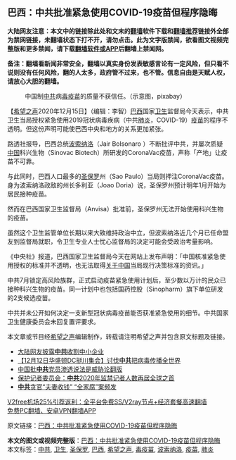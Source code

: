  <h2>巴西：中共批准紧急使用COVID-19疫苗但程序隐晦</h2> <p class="notice"><b>大陆网友注意：本文中的链接除此处和文末的<a href="https://github.com/bannedbook/fanqiang" >翻墙</a>软件下载和<a href="https://github.com/killgcd/justmysocks/blob/master/README.md">翻墙推荐</a>链接外全部为禁网链接，未翻墙状态下打不开，请勿点击。此为文字版禁闻，欲看图文视频完整版和更多禁闻，请下载<a href="https://github.com/bannedbook/fanqiang">翻墙软件或APP</a>后翻墙上禁闻网。</p><p>备注：翻墙看新闻非常安全，翻墙以真实身份发表敏感言论有一定风险，但只看不说则没有任何风险，翻的人太多，政府管不过来，也不管。信息自由是天赋人权，请放心大胆的翻墙。</b></p>  <div class="entry"> <figure><figcaption>中国制<a href="https://www.bannedbook.org/bnews/tag/%e4%b8%ad%e5%85%b1/" class="st_tag internal_tag" rel="tag" title="标签 中共 下的日志">中共</a>病<a href="https://www.bannedbook.org/bnews/tag/%e6%af%92%e7%96%ab%e8%8b%97/" class="st_tag internal_tag" rel="tag" title="标签 毒疫苗 下的日志">毒疫苗</a>的质量不获信任。（示意图，pixabay）</figcaption></figure> <p>【<span class='wp_keywordlink_affiliate'><a href="https://www.soundofhope.org" title="希望之声" target="_blank">希望之声</a></span>2020年12月15日】（编辑：李智）<a href="https://www.bannedbook.org/bnews/tag/%e5%b7%b4%e8%a5%bf/" class="st_tag internal_tag" rel="tag" title="标签 巴西 下的日志">巴西</a>国家<a href="https://www.bannedbook.org/bnews/tag/%E5%8D%AB%E7%94%9F/" class="st_tag internal_tag" rel="tag" title="标签 卫生 下的日志">卫生</a>监督局今天表示，中共卫生当局授权紧急使用2019冠状病毒疾病（中共<a href="https://www.bannedbook.org/bnews/tag/%e8%82%ba%e7%82%8e/" class="st_tag internal_tag" rel="tag" title="标签 肺炎 下的日志">肺炎</a>，COVID-19）<a href="https://www.bannedbook.org/bnews/tag/%e7%96%ab%e8%8b%97/" class="st_tag internal_tag" rel="tag" title="标签 疫苗 下的日志">疫苗</a>的程序不透明。但这份声明可能使巴西中央和地方的关系更加紧张。</p> <p>路透社报导，巴西总统<a href="https://www.bannedbook.org/bnews/tag/%E6%B3%A2%E7%B4%A2%E7%BA%B3%E6%B4%9B/" class="st_tag internal_tag" rel="tag" title="标签 波索纳洛 下的日志">波索纳洛</a>（Jair Bolsonaro ）不断批评中共，并屡次质疑<span class='wp_keywordlink_affiliate'><a href="https://www.bannedbook.org/" title="中国" target="_blank">中国</a></span>科兴生物（Sinovac Biotech）所研发的CoronaVac疫苗，声称「产地」让疫苗不可靠。</p> <p>与此同时，巴西人口最多的<a href="https://www.bannedbook.org/bnews/tag/%E5%9C%A3%E4%BF%9D%E7%BD%97/" class="st_tag internal_tag" rel="tag" title="标签 圣保罗 下的日志">圣保罗</a>州（Sao Paulo）当局则押注CoronaVac疫苗。身为波索纳洛政敌的州长多利亚（Joao Doria）说，圣保罗州预计明年1月开始为居民接种疫苗。</p>  <p>然而在巴西国家卫生监督局（Anvisa）批准前，圣保罗州无法开始使用科兴生物的疫苗。</p> <p>虽然这个卫生监管单位长期以来大致维持政治中立，但波索纳洛近几个月已任命盟友到监督局就职，令卫生专业人士忧心监督局的决定可能会受政治考量影响。</p> <p>《中央社》报道，巴西国家卫生监督局今天在网站上发布声明：「中国核准紧急使用授权的标准并不透明，也无法取得<span class='wp_keywordlink'><a href="https://www.bannedbook.org/forum2/topic19.html" title="关于中国的一百个常识" target="_blank">关于中国</a></span>当局现行决策标准的资讯。」</p>  <p>中共7月锁定高风险族群，正式启动疫苗紧急使用计划后，至少数以万计的民众已接种科兴生物的疫苗。同一计划中也包括国药控股（Sinopharm）旗下单位研发的2支候选疫苗。</p> <p>中共并未公开如何决定一支新型冠状病毒疫苗能否获准紧急使用的细节。中共国家卫生健康委员会未回复置评要求。</p> <p>本文章或节目经<a href="https://www.bannedbook.org/bnews/tag/%e5%b8%8c%e6%9c%9b%e4%b9%8b%e5%a3%b0/" class="st_tag internal_tag" rel="tag" title="标签 希望之声 下的日志">希望之声</a>编辑制作，转载请注明希望之声并包含原文标题及链接。</p>  <ul class='op-related-articles' title='相关阅读'> <li><a href='https://www.bannedbook.org/bnews/bannedvideo/20201215/1448269.html' target='_blank'>大陆网友披露<b>中共</b>收割中小企业</a></li> <li><a href='https://www.bannedbook.org/bnews/bannedvideo/20201215/1448261.html' target='_blank'>【12月12日华盛顿DC挺川集会】讨伐<b>中共</b>把病毒传播全世界</a></li> <li><a href='https://www.bannedbook.org/bnews/baitai/20201215/1448246.html' target='_blank'>中国批<b>中共</b>党员渗透说法是威胁论翻版</a></li> <li><a href='https://www.bannedbook.org/bnews/comments/20201215/1448235.html' target='_blank'>保护记者委员会：<b>中共</b>2020年监禁记者人数再居全球之首</a></li> <li><a href='https://www.bannedbook.org/bnews/cbnews/20201215/1448233.html' target='_blank'><b>中共</b>贪官“夫妻收钱” “全家腐”案频发</a></li> </ul> <p class="texttj"> <a href="https://www.bannedbook.org/forum23/topic22702.html" target="_blank">V2free机场25%引荐返利：全平台免费SS/V2ray节点+经济套餐高速翻墙</a><br/> <a href="https://github.com/bannedbook/fanqiang/wiki/%E7%A6%81%E9%97%BB%E7%BD%91%E5%AE%89%E5%8D%93%E7%BF%BB%E5%A2%99%E6%96%B0%E9%97%BBAPP" target="_blank">免费PC翻墙、安卓VPN翻墙APP</a></p><p>原文链接：<a class="src_link"  href="https://www.soundofhope.org/post/453802" target="_blank">巴西：中共批准紧急使用COVID-19疫苗但程序隐晦</a></p><a name='sharetosocial'></a>       <div><b>本文的图文或视频完整版</b>：<a href='https://www.bannedbook.org/bnews/comments/20201215/1448271.html'>巴西：中共批准紧急使用COVID-19疫苗但程序隐晦</a></div>  </div><!--END ENTRY--> <div class="postfooter"> <div>本文标签：<a href="https://www.bannedbook.org/bnews/tag/%e4%b8%ad%e5%85%b1/" rel="tag">中共</a>, <a href="https://www.bannedbook.org/bnews/tag/%E5%8D%AB%E7%94%9F/" rel="tag">卫生</a>, <a href="https://www.bannedbook.org/bnews/tag/%E5%9C%A3%E4%BF%9D%E7%BD%97/" rel="tag">圣保罗</a>, <a href="https://www.bannedbook.org/bnews/tag/%e5%b7%b4%e8%a5%bf/" rel="tag">巴西</a>, <a href="https://www.bannedbook.org/bnews/tag/%e5%b8%8c%e6%9c%9b%e4%b9%8b%e5%a3%b0/" rel="tag">希望之声</a>, <a href="https://www.bannedbook.org/bnews/tag/%e6%af%92%e7%96%ab%e8%8b%97/" rel="tag">毒疫苗</a>, <a href="https://www.bannedbook.org/bnews/tag/%E6%B3%A2%E7%B4%A2%E7%BA%B3%E6%B4%9B/" rel="tag">波索纳洛</a>, <a href="https://www.bannedbook.org/bnews/tag/%e7%96%ab%e8%8b%97/" rel="tag">疫苗</a>, <a href="https://www.bannedbook.org/bnews/tag/%e8%82%ba%e7%82%8e/" rel="tag">肺炎</a></div>  </div><!--END POSTFOOTER--> 